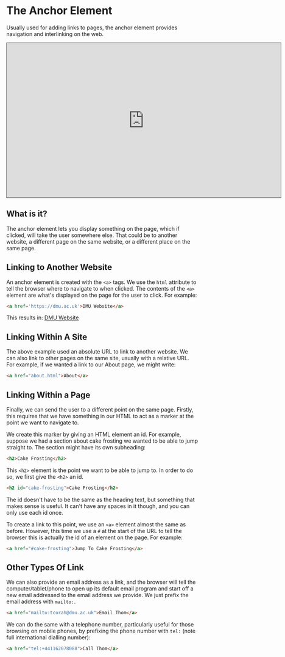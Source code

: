 # The Anchor Element

Usually used for adding links to pages, the anchor element provides navigation and interlinking on the web.

<iframe src="https://dmureplay.cloud.panopto.eu/Panopto/Pages/Embed.aspx?id=ecd4d448-641e-4b45-98fd-ac53013e5ac8&autoplay=false&offerviewer=true&showtitle=true&showbrand=false&start=0&interactivity=all" height="405" width="720" style="border: 1px solid #464646;" allowfullscreen allow="autoplay"></iframe>

## What is it?

The anchor element lets you display something on the page, which if clicked, will take the user somewhere else. That could be to another website, a different page on the same website, or a different place on the same page.

## Linking to Another Website

An anchor element is created with the `<a>` tags. We use the `html` attribute to tell the browser where to navigate to when clicked. The contents of the `<a>` element are what's displayed on the page for the user to click. For example:

```HTML
<a href='https://dmu.ac.uk'>DMU Website</a>
```

This results in: <a href='https://dmu.ac.uk'>DMU Website</a>

## Linking Within A Site

The above example used an absolute URL to link to another website. We can also link to other pages on the same site, usually with a relative URL. For example, if we wanted a link to our About page, we might write:

```html
<a href="about.html">About</a>
```

## Linking Within a Page

Finally, we can send the user to a different point on the same page. Firstly, this requires that we have something in our HTML to act as a marker at the point we want to navigate to.

We create this marker by giving an HTML element an id. For example, suppose we had a section about cake frosting we wanted to be able to jump straight to. The section might have its own subheading:

```HTML
<h2>Cake Frosting</h2>
```

This `<h2>` element is the point we want to be able to jump to. In order to do so, we first give the `<h2>` an id.

```HTML
<h2 id="cake-frosting">Cake Frosting</h2>
```

The id doesn't have to be the same as the heading text, but something that makes sense is useful. It can't have any spaces in it though, and you can only use each id once.

To create a link to this point, we use an `<a>` element almost the same as before. However, this time we use a `#` at the start of the URL to tell the browser this is actually the id of an element on the page. For example:

```HTML
<a href="#cake-frosting">Jump To Cake Frosting</a>
```

## Other Types Of Link

We can also provide an email address as a link, and the browser will tell the computer/tablet/phone to open up its default email program and start off a new email addressed to the email address we provide. We just prefix the email address with `mailto:`.

```HTML
<a href="mailto:tcorah@dmu.ac.uk">Email Thom</a>
```

We can do the same with a telephone number, particularly useful for those browsing on mobile phones, by prefixing the phone number with `tel:` (note full international dialling number):

```html
<a href="tel:+441162078088">Call Thom</a>
```
